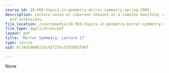 ```yaml
---
course_id: 18-969-topics-in-geometry-mirror-symmetry-spring-2009
description: Lecture notes on coherent sheaves on a complex manifold, derived functors,
  and extensions.
file_location: /coursemedia/18-969-topics-in-geometry-mirror-symmetry-spring-2009/6c74d1860621bc92f2fecf2b3892f66f_MIT18_969s09_lec17.pdf
file_type: application/pdf
layout: pdf
title: 'Mirror Symmetry: Lecture 17'
type: course
uid: 6c74d1860621bc92f2fecf2b3892f66f

---
```

None